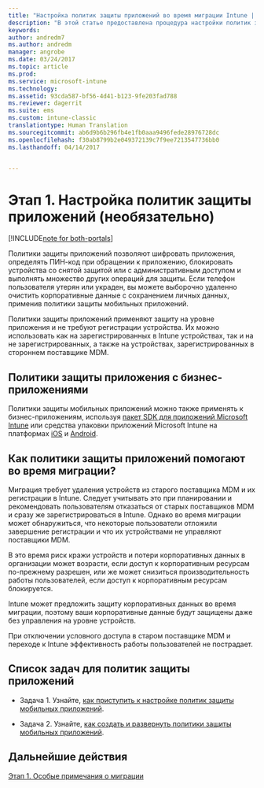 ```yaml
---
title: "Настройка политик защиты приложений во время миграции Intune | Документация Майкрософт"
description: "В этой статье предоставлена процедура настройки политик защиты приложений во время миграции Intune."
keywords: 
author: andredm7
ms.author: andredm
manager: angrobe
ms.date: 03/24/2017
ms.topic: article
ms.prod: 
ms.service: microsoft-intune
ms.technology: 
ms.assetid: 93cda587-bf56-4d41-b123-9fe203fad788
ms.reviewer: dagerrit
ms.suite: ems
ms.custom: intune-classic
translationtype: Human Translation
ms.sourcegitcommit: ab6d9b6b296fb4e1fb0aaa9496fede28976728dc
ms.openlocfilehash: f30ab8799b2e049372139c7f9ee7213547736bb0
ms.lasthandoff: 04/14/2017


---
```


# <a name="phase-1-configure-app-protection-policies-optional"></a>Этап 1. Настройка политик защиты приложений (необязательно)

[!INCLUDE[note for both-portals](../includes/note-for-both-portals.md)]

Политики защиты приложений позволяют шифровать приложения, определять ПИН-код при обращении к приложению, блокировать устройства со снятой защитой или с административным доступом и выполнять множество других операций для защиты. Если телефон пользователя утерян или украден, вы можете выборочно удаленно очистить корпоративные данные с сохранением личных данных, применив политики защиты мобильных приложений.

Политики защиты приложений применяют защиту на уровне приложения и не требуют регистрации устройства. Их можно использовать как на зарегистрированных в Intune устройствах, так и на не зарегистрированных, а также на устройствах, зарегистрированных в стороннем поставщике MDM.

## <a name="app-protection-policies-with-lob-apps"></a>Политики защиты приложения с бизнес-приложениями

Политики защиты мобильных приложений можно также применять к бизнес-приложениям, используя [пакет SDK для приложений Microsoft Intune](https://docs.microsoft.com/intune/deploy-use/use-the-sdk-to-enable-apps-for-mobile-application-management) или средства упаковки приложений Microsoft Intune на платформах [iOS](https://www.microsoft.com/download/details.aspx?id=45218&751be11f-ede8-5a0c-058c-2ee190a24fa6=True) и [Android](https://www.microsoft.com/download/details.aspx?id=47267).

## <a name="how-do-app-protection-policies-help-during-migration"></a>Как политики защиты приложений помогают во время миграции?

Миграция требует удаления устройств из старого поставщика MDM и их регистрации в Intune. Следует учитывать это при планировании и рекомендовать пользователям отказаться от старых поставщиков MDM и сразу же зарегистрироваться в Intune. Однако во время миграции может обнаружиться, что некоторые пользователи отложили завершение регистрации и что их устройствами не управляют поставщики MDM.

В это время риск кражи устройств и потери корпоративных данных в организации может возрасти, если доступ к корпоративным ресурсам по-прежнему разрешен, или же может снизиться производительность работы пользователей, если доступ к корпоративным ресурсам блокируется.

Intune может предложить защиту корпоративных данных во время миграции, поэтому ваши корпоративные данные будут защищены даже без управления на уровне устройств.

При отключении условного доступа в старом поставщике MDM и переходе к Intune эффективность работы пользователей не пострадает.

## <a name="task-list-for-app-protection-policies"></a>Список задач для политик защиты приложений

-   Задача 1. Узнайте, [как приступить к настройке политик защиты мобильных приложений](https://docs.microsoft.com/intune/deploy-use/get-ready-to-configure-mobile-app-management-policies-with-microsoft-intune).

-   Задача 2. Узнайте, [как создать и развернуть политики защиты мобильных приложений](https://docs.microsoft.com/intune/deploy-use/create-and-deploy-mobile-app-management-policies-with-microsoft-intune).

## <a name="next-steps"></a>Дальнейшие действия 

[Этап 1. Особые примечания о миграции](https://docs.microsoft.com/intune/plan-design/migration-phase1-special-migration-considerations)

